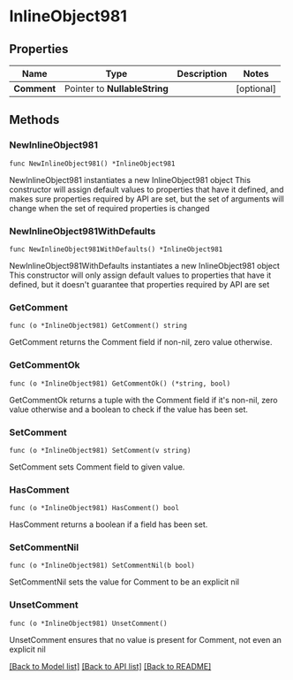 # InlineObject981

## Properties

Name | Type | Description | Notes
------------ | ------------- | ------------- | -------------
**Comment** | Pointer to **NullableString** |  | [optional] 

## Methods

### NewInlineObject981

`func NewInlineObject981() *InlineObject981`

NewInlineObject981 instantiates a new InlineObject981 object
This constructor will assign default values to properties that have it defined,
and makes sure properties required by API are set, but the set of arguments
will change when the set of required properties is changed

### NewInlineObject981WithDefaults

`func NewInlineObject981WithDefaults() *InlineObject981`

NewInlineObject981WithDefaults instantiates a new InlineObject981 object
This constructor will only assign default values to properties that have it defined,
but it doesn't guarantee that properties required by API are set

### GetComment

`func (o *InlineObject981) GetComment() string`

GetComment returns the Comment field if non-nil, zero value otherwise.

### GetCommentOk

`func (o *InlineObject981) GetCommentOk() (*string, bool)`

GetCommentOk returns a tuple with the Comment field if it's non-nil, zero value otherwise
and a boolean to check if the value has been set.

### SetComment

`func (o *InlineObject981) SetComment(v string)`

SetComment sets Comment field to given value.

### HasComment

`func (o *InlineObject981) HasComment() bool`

HasComment returns a boolean if a field has been set.

### SetCommentNil

`func (o *InlineObject981) SetCommentNil(b bool)`

 SetCommentNil sets the value for Comment to be an explicit nil

### UnsetComment
`func (o *InlineObject981) UnsetComment()`

UnsetComment ensures that no value is present for Comment, not even an explicit nil

[[Back to Model list]](../README.md#documentation-for-models) [[Back to API list]](../README.md#documentation-for-api-endpoints) [[Back to README]](../README.md)


